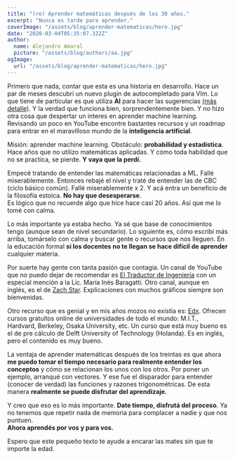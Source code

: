 ```yaml
---
title: "(re) Aprender matemáticas después de los 30 años."
excerpt: "Nunca es tarde para aprender."
coverImage: "/assets/blog/aprender-matematicas/hero.jpg"
date: "2020-03-04T05:35:07.322Z"
author:
  name: Alejandro Amaral
  picture: "/assets/blog/authors/aa.jpg"
ogImage:
  url: "/assets/blog/aprender-matematicas/hero.jpg"
---
```


Primero que nada, contar que esta es una historia en desarrollo.
Hace un par de meses descubrí un nuevo plugin de autocompletado para VIm. Lo
que tiene de particular es que utiliza **AI** para hacer las sugerencias [(más
detalle)](https://logico.ar/blog/2020/03/1/el-futuro-es-ahora-desarrollo-asistido-por-inteligencia-artificial).
Y la verdad que funciona bien, sorprendentemente bien. Y no hizo otra cosa que
despertar un interes en aprender machine learning. Revisando un poco en YouTube
encontre bastantes recursos y un roadmap para entrar en el maravilloso mundo de la
**inteligencia artificial**.

Misión: aprender machine learning. Obstáculo: **probabilidad y estadistica**. Hace
años que no utilizo matemáticas aplicadas. Y cómo toda habilidad que no se
practica, se pierde. **Y vaya que la perdí.**

Empecé tratando de entender las matemáticas relacionadas a ML. Fallé
miserablemente. Entonces rebajé el nivel y traté de entender las de
CBC (ciclo básico común). Fallé miserablemente x 2. Y acá entra un beneficio de la
filosofía estoica. **No hay que desesperarse**.  
Es lógico que no recuerde algo que hice hace casí 20 años. Así que me lo tomé con calma.

Lo más importante ya estaba hecho. Ya sé que base de conocimientos tengo
(aunque sean de nivel secundario). Lo siguiente es, cómo escribí más arriba,
tomárselo con calma y buscar gente o recursos que nos lleguen. En la educación
formal **si los docentes no te llegan se hace difícil de aprender** cualquier
materia.

Por suerte hay gente con tanta pasión que contagia. Un canal de YouTube que no
puedo dejar de recomendar es [El Traductor de Ingeniería](https://www.youtube.com/channel/UCa6V1UVOXN4wDm7RDQDoa6g)
con un especial mención a la Lic. María Inés Baragatti. Otro canal, aunque en
inglés, es el de [Zach Star](https://www.youtube.com/channel/UCpCSAcbqs-sjEVfk_hMfY9w/videos).
Explicaciones con muchos gráficos siempre son bienvenidas.

Otro recurso que es genial y en mis años mozos no existia es: [Edx](https://edx.org/).
Ofrecen cursos gratuítos online de universidades de todo el mundo: M.I.T., Hardvard, Berkeley, Osaka University, etc.
Un curso que está muy bueno es el de pre cálculo de Delft University of
Technology (Holanda). Es en inglés, pero el contenido es muy bueno.

La ventaja de aprender matemáticas después de los treintas es que ahora **me
puedo tomar el tiempo necesario para realmente entender los conceptos** y cómo
se relacionan los unos con los otros. Por poner un ejemplo, arranqué con
vectores. Y ese fue el disparador para entender (conocer de verdad) las funciones
y razones trigonométricas. De esta manera **realmente se puede disfrutar del
aprendizaje.**

Y creo que eso es lo más importante. **Date tiempo, disfrutá del proceso**. Ya
no tenemos que repetir nada de memoria para complacer a nadie y que nos puntuen.  
**Ahora aprendés por vos y para vos.**

Espero que este pequeño texto te ayude a encarar las mates sin que te importe la
edad.
